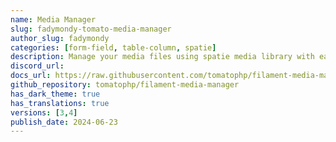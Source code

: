 ```yaml
---
name: Media Manager
slug: fadymondy-tomato-media-manager
author_slug: fadymondy
categories: [form-field, table-column, spatie]
description: Manage your media files using spatie media library with easy to use GUI for FilamentPHP
discord_url:
docs_url: https://raw.githubusercontent.com/tomatophp/filament-media-manager/master/README.md
github_repository: tomatophp/filament-media-manager
has_dark_theme: true
has_translations: true
versions: [3,4]
publish_date: 2024-06-23
---
```

